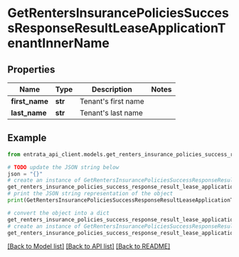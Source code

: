 # GetRentersInsurancePoliciesSuccessResponseResultLeaseApplicationTenantInnerName


## Properties

Name | Type | Description | Notes
------------ | ------------- | ------------- | -------------
**first_name** | **str** | Tenant&#39;s first name | 
**last_name** | **str** | Tenant&#39;s last name | 

## Example

```python
from entrata_api_client.models.get_renters_insurance_policies_success_response_result_lease_application_tenant_inner_name import GetRentersInsurancePoliciesSuccessResponseResultLeaseApplicationTenantInnerName

# TODO update the JSON string below
json = "{}"
# create an instance of GetRentersInsurancePoliciesSuccessResponseResultLeaseApplicationTenantInnerName from a JSON string
get_renters_insurance_policies_success_response_result_lease_application_tenant_inner_name_instance = GetRentersInsurancePoliciesSuccessResponseResultLeaseApplicationTenantInnerName.from_json(json)
# print the JSON string representation of the object
print(GetRentersInsurancePoliciesSuccessResponseResultLeaseApplicationTenantInnerName.to_json())

# convert the object into a dict
get_renters_insurance_policies_success_response_result_lease_application_tenant_inner_name_dict = get_renters_insurance_policies_success_response_result_lease_application_tenant_inner_name_instance.to_dict()
# create an instance of GetRentersInsurancePoliciesSuccessResponseResultLeaseApplicationTenantInnerName from a dict
get_renters_insurance_policies_success_response_result_lease_application_tenant_inner_name_from_dict = GetRentersInsurancePoliciesSuccessResponseResultLeaseApplicationTenantInnerName.from_dict(get_renters_insurance_policies_success_response_result_lease_application_tenant_inner_name_dict)
```
[[Back to Model list]](../README.md#documentation-for-models) [[Back to API list]](../README.md#documentation-for-api-endpoints) [[Back to README]](../README.md)


